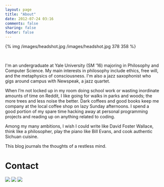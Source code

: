 ```yaml
---
layout: page
title: "About"
date: 2012-07-24 03:16
comments: false
sharing: false
footer: false
---
```


{% img /images/headshot.jpg /images/headshot.jpg 378 358 %}

<br>

I'm an undergraduate at Yale University (SM ’16) majoring in Philosophy and Computer Science. My main interests in philosophy include ethics, free will, and the metaphysics of consciousness. I'm also a jazz saxophonist who gigs around campus with Newspeak, a jazz quartet.

When I’m not locked up in my room doing school work or wasting inordinate amounts of time on Reddit, I like going for walks in parks and woods; the more trees and less noise the better. Dark coffees and good books keep me company at the local coffee shop on lazy Sunday afternoons. I spend a good portion of my spare time hacking away at personal programming projects and reading up on anything related to coding.

Among my many ambitions, I wish I could write like David Foster Wallace, think like a philosopher, play the piano like Bill Evans, and cook authentic Sichuan cuisine.

This blog journals the thoughts of a restless mind.

# Contact

<div class='social-media'>
  <a class='trim' href="mailto:harvey@harveyxia.com"><img id='gmail' src="/images/gmail-64.png"></a>
  <a class='trim' href="https://github.com/harveyxia"><img id='github' src="/images/github-64.png"></a>
  <a class='trim' href="https://www.linkedin.com/in/harveyxia"><img id='linkedin' src="/images/linkedin-64.png"></a>
</div>

<script>
    jQuery(function () {
        jQuery('body').css('border-top-color', '#FF4136')
    });
</script>